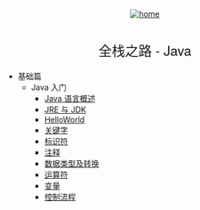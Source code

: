 <div align="center">
    <a href="/">
      <img src="./icon/home.svg" alt="home">
    </a>
    <h1 class="app-name"><a data-nosearch="" href="/#/Java/" style="font-family: Source Sans Pro,Helvetica Neue,Arial,sans-serif;
        letter-spacing: 0;
        font-size: 1.5rem;
        font-weight: 300;
        text-align: center;
        -webkit-font-smoothing: antialiased;
        -webkit-tap-highlight-color: rgba(0,0,0,0);
        -webkit-text-size-adjust: none;
        box-sizing: border-box;
        color: inherit;
        text-decoration: none;">全栈之路 - Java</a></h1>
</div>

* 基础篇
  * Java 入门
    * [Java 语言概述](Java/basis/intro)
    * [JRE 与 JDK](Java/basis/jdk-jre)
    * [HelloWorld](Java/basis/hello-world)
    * [关键字](Java/basis/keyword)
    * [标识符](Java/basis/identifier)
    * [注释](Java/basis/comments)
    * [数据类型及转换](Java/basis/data-type)
    * [运算符](Java/basis/operator)
    * [变量](Java/basis/variable)
    * [控制流程](Java/basis/control)